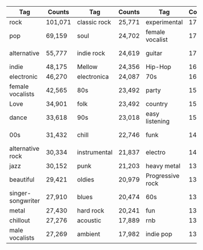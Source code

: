 | Tag               | Counts  | Tag          | Counts | Tag              | Counts | Tag           | Counts | Tag      | Counts |
|-------------------|---------|--------------|--------|------------------|--------|---------------|--------|----------|--------|
| rock              | 101,071 | classic rock | 25,771 | experimental     | 17,764 | loved         | 12,483 | cover    | 10,694 |
| pop               | 69,159  | soul         | 24,702 | female vocalist  | 17,328 | sad           | 12,425 | techno   | 10,679 |
| alternative       | 55,777  | indie rock   | 24,619 | guitar           | 17,302 | House         | 12,404 | new wave | 10,202 |
| indie             | 48,175  | Mellow       | 24,356 | Hip-Hop          | 16,712 | happy         | 12,291 | reggae   | 10,610 |
| electronic        | 46,270  | electronica  | 24,087 | 70s              | 16,075 | punk rock     | 12,251 | relax    | 10,205 |
| female vocalists  | 42,565  | 80s          | 23,492 | party            | 15,320 | piano         | 12,237 | new wave | 10,202 |
| Love              | 34,901  | folk         | 23,492 | country          | 15,197 | psychedelic   | 12,057 | relaxing | 9,751  |
| dance             | 33,618  | 90s          | 23,018 | easy listening   | 15,076 | hip hop       | 12,049 | hardcore | 11,223 |
| 00s               | 31,432  | chill        | 22,746 | funk             | 14189  | male vocalist | 11,921 |          |        |
| alternative rock  | 30,334  | instrumental | 21,837 | electro          | 14,041 | classic       | 11,91  |          |        |
| jazz              | 30,152  | punk         | 21,203 | heavy metal      | 13,830 | pop rock      | 11,863 |          |        |
| beautiful         | 29,421  | oldies       | 20,979 | Progressive rock | 13,406 | downtempo     | 11,466 |          |        |
| singer-songwriter | 27,910  | blues        | 20,474 | 60s              | 13,316 | trance        | 11,434 |          |        |
| metal             | 27,430  | hard rock    | 20,241 | fun              | 13,202 | melancholy    | 11,398 |          |        |
| chillout          | 27,276  | acoustic     | 17,889 | rnb              | 13,192 | female        | 11,374 |          |        |
| male vocalists    | 27,269  | ambient      | 17,982 | indie pop        | 13,026 | rap           | 11,157 |          |        |
